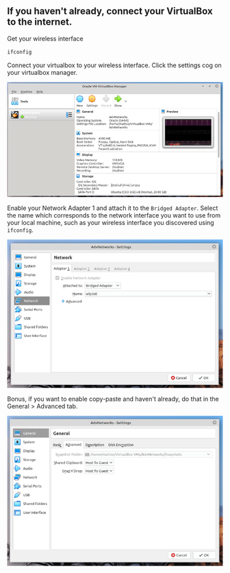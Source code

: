 ## If you haven't already, connect your VirtualBox to the internet. 


Get your wireless interface
```bash
ifconfig
```

Connect your virtualbox to your wireless interface. Click the settings cog on your virtualbox manager.

![settings](img/virtualbox.png)

Enable your Network Adapter 1 and attach it to the `Bridged Adapter`. Select the name which corresponds to the network interface you want to use from your local machine, such as your wireless interface you discovered using `ifconfig`.

![network](img/networkSettings.png)

Bonus, if you want to enable copy-paste and haven't already, do that in the General > Advanced tab. 

![copy-paste](img/copyPaste.png)